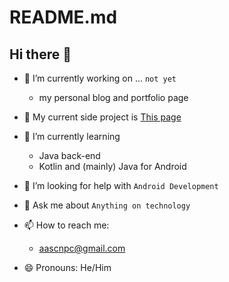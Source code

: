 # README.md

## Hi there 👋

- 🔭 I’m currently working on ... `not yet`
  - my personal blog and portfolio page
- 📎 My current side project is [This page](https://blog.andre-su.com.br)
- 🌱 I’m currently learning
  - Java back-end
  - Kotlin and (mainly) Java for Android

- 🤔 I’m looking for help with `Android Development`
- 💬 Ask me about `Anything on technology`
- 📫 How to reach me:
  - [aascnpc@gmail.com](mailto:aascnpc@gmail.com)

- 😄 Pronouns: He/Him
<!--
**Andre-Su/andre-su** is a ✨ _special_ ✨ repository because its `README.md` (this file) appears on your GitHub profile.

Here are some ideas to get you started:

- 👯 I’m looking to collaborate on ...
- ⚡ Fun fact: ...
-->
